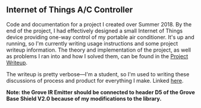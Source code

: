 ## Internet of Things A/C Controller
Code and documentation for a project I created over Summer 2018. By the end of the project, I had effectively designed a small Internet of Things device providing one-way control of my portable air conditioner. It's up and running, so I'm currently writing usage instructions and some project writeup information. The theory and implementation of the project, as well as problems I ran into and how I solved them, can be found in the [Project Writeup](https://github.com/mattgardner96/AC_Project/blob/master/Project%20Writeup.md).

The writeup is pretty verbose—I'm a student, so I'm used to writing these discussions of process and product for everything I make. Linked [here](https://github.com/mattgardner96/AC_Project/blob/master/Project%20Writeup.md).

**Note: the Grove IR Emitter should be connected to header D5 of the Grove Base Shield V2.0 because of my modifications to the library.**
